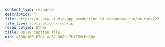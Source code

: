 ```yaml
---
content_type: resource
description: ''
file: https://ol-ocw-studio-app-production.s3.amazonaws.com/courses/22-01-introduction-to-nuclear-engineering-and-ionizing-radiation-fall-2016/a590e300b7bcaa32800d7bf758cbe80e_kZAFntUFx8I.srt
file_type: application/x-subrip
resourcetype: Other
title: 3play caption file
uid: a590e300-b7bc-aa32-800d-7bf758cbe80e
---
```

